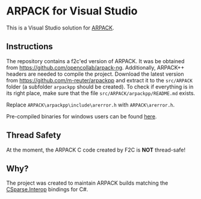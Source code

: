 # ARPACK for Visual Studio

This is a Visual Studio solution for [ARPACK](https://github.com/opencollab/arpack-ng).

## Instructions

The repository contains a f2c'ed version of ARPACK. It was be obtained from https://github.com/opencollab/arpack-ng. Additionally, ARPACK++ headers are needed to compile the project. Download the latest version from https://github.com/m-reuter/arpackpp and extract it to the `src/ARPACK` folder (a subfolder `arpackpp` should be created). To check if everything is in its right place, make sure that the file `src/ARPACK/arpackpp/README.md` exists.

Replace `ARPACK\arpackpp\include\arerror.h` with `ARPACK\arerror.h`.

Pre-compiled binaries for windows users can be found [here](http://wo80.bplaced.net/math/packages.html).

## Thread Safety

At the moment, the ARPACK C code created by F2C is **NOT** thread-safe!

## Why?

The project was created to maintain ARPACK builds matching the [CSparse.Interop](https://github.com/wo80/csparse-interop) bindings for C#.
